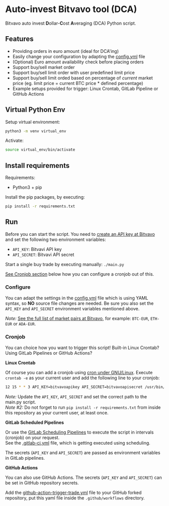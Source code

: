 # Auto-invest Bitvavo tool (DCA)

Bitvavo auto invest **D**ollar-**C**ost **A**veraging (DCA) Python script.

## Features

- Providing orders in euro amount (ideal for DCA'ing)
- Easily change your configuration by adapting the [config.yml](config.yml) file
- (Optional) Euro amount availability check before placing orders
- Support buy/sell market order
- Support buy/sell limit order with user predefined limit price
- Support buy/sell limit orded based on percentage of *current* market price (eg. limit price = current BTC price * defined percentage)
- Example setups provided for trigger: Linux Crontab, GitLab Pipeline or GitHub Actions

## Virtual Python Env

Setup virtual environment:

```sh
python3 -m venv virtual_env
```

Activate:

```sh
source virtual_env/bin/activate
```

## Install requirements

Requirements:

- Python3 + pip

Install the pip packages, by executing:

```sh
pip install -r requirements.txt
```

## Run

Before you can start the script. You need to [create an API key at Bitvavo](https://account.bitvavo.com/user/api) and set the following two environment variables:

- `API_KEY`: Bitvavi API key
- `API_SECRET`: Bitvavi API secret

Start a single buy trade by executing manually: `./main.py`

[See Cronjob section](#cronjob) below how you can configure a cronjob out of this.

### Configure

You can adapt the settings in the [config.yml](config.yml) file which is using YAML syntax, so **NO** source file changes are needed. Be sure you also set the `API_KEY` and `API_SECRET` environment variables mentioned above.

*Note:* [See the full list of market pairs at Bitvavo](https://api.bitvavo.com/v2/markets), for example: `BTC-EUR`, `ETH-EUR` or `ADA-EUR`.

### Cronjob

You can choice how you want to trigger this script! Built-in Linux Crontab? Using GitLab Pipelines or GitHub Actions?

**Linux Crontab**

Of course you can add a cronjob using [cron under GNU/Linux](https://en.wikipedia.org/wiki/Cron). Execute `crontab -e` as your current user and add the following line to your cronjob:

```sh
12 15 * * 3 API_KEY=bitvavoapikey API_SECRET=bitvavoapisecret /usr/bin/python3 /location/path/to/main.py 
```

*Note:* Update the `API_KEY`, `API_SECRET` and set the correct path to the main.py script.  
*Note #2:* Do not forget to run `pip install -r requirements.txt` from inside this repository as your current user, at least once.

**GitLab Scheduled Pipelines**

Or use the [GitLab Scheduling Pipelines](https://docs.gitlab.com/ee/ci/pipelines/schedules.html) to execute the script in intervals (cronjob) on your request.  
See the [.gitlab-ci.yml](.gitlab-ci.yml) file, which is getting executed using scheduling.

The secrets (`API_KEY` and `API_SECRET`) are passed as environment variables in GitLab pipelines.

**GitHub Actions**

You can also use GitHub Actions. The secrets (`API_KEY` and `API_SECRET`) can be set in GitHub repository secrets.

Add the [github-action-trigger-trade.yml](github-action-trigger-trade.yml) file to your GitHub forked repository, put this yaml file inside the `.github/workflows` directory.
